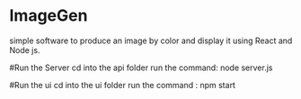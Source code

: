 # ImageGen
simple software to produce an image by color and display it using React and Node js.

#Run the Server
cd into the api folder 
run the command: node server.js

#Run the ui
cd into the ui folder 
run the command : npm start
